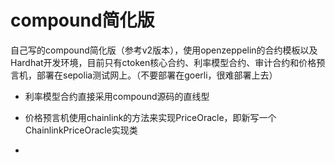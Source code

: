 # compound简化版
自己写的compound简化版（参考v2版本），使用openzeppelin的合约模板以及Hardhat开发环境，目前只有ctoken核心合约、利率模型合约、审计合约和价格预言机，部署在sepolia测试网上。（不要部署在goerli，很难部署上去）

- 利率模型合约直接采用compound源码的直线型

- 价格预言机使用chainlink的方法来实现PriceOracle，即新写一个ChainlinkPriceOracle实现类
- 

